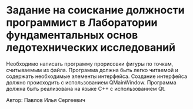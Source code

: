 # Задание на соискание должности программист в Лаборатории фундаментальных основ ледотехнических исследований

Необходимо написать программу прорисовки фигуры по точкам, считываемым из файла. Программа должна быть легко читаемой и содержать необходимые элементы интерфейса. Создание интерфейса должно происходить с использованием QMainWindow. Программа должна быть реализована на языке С++ с использованием Qt.

Автор: Павлов Илья Сергеевич